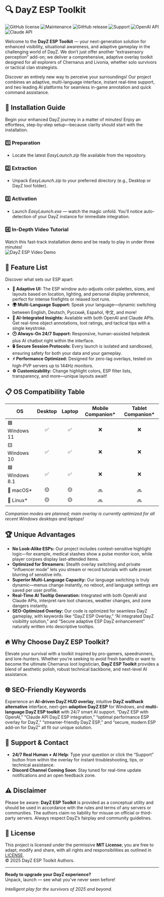 # 🔍 DayZ ESP Toolkit

![GitHub license](https://img.shields.io/github/license/DayZ-ESP/DayZ-ESP)
![Maintenance](https://img.shields.io/badge/maintained-yes-brightgreen)
![GitHub release](https://img.shields.io/github/v/release/DayZ-ESP/DayZ-ESP)
![Support](https://img.shields.io/badge/support-active-blue)
![OpenAI API](https://img.shields.io/badge/OpenAI%20API-integrated-lightgrey)
![Claude API](https://img.shields.io/badge/Claude%20API-integrated-yellow)

Welcome to the **DayZ ESP Toolkit** — your next-generation solution for enhanced visibility, situational awareness, and adaptive gameplay in the challenging world of DayZ. We don’t just offer another “extrasensory perception” add-on; we deliver a comprehensive, adaptive overlay toolkit designed for all explorers of Chernarus and Livonia, whether solo survivors or tactical clan strategists.

Discover an entirely new way to perceive your surroundings! Our project combines an adaptive, multi-language interface, instant real-time support, and two leading AI platforms for seamless in-game annotation and quick command assistance.

## 📸 Installation Guide

Begin your enhanced DayZ journey in a matter of minutes! Enjoy an effortless, step-by-step setup—because clarity should start with the installation.

### 1️⃣ Preparation
- Locate the latest *EasyLaunch.zip* file available from the repository.

### 2️⃣ Extraction
- Unpack *EasyLaunch.zip* to your preferred directory (e.g., Desktop or DayZ tool folder).

### 3️⃣ Activation
- Launch *EasyLaunch.exe* — watch the magic unfold. You'll notice auto-detection of your DayZ instance for immediate integration.

### 4️⃣ In-Depth Video Tutorial

Watch this fast-track installation demo and be ready to play in under three minutes!  
![DayZ ESP Video Demo](https://i.imgur.com/czbn975.gif)

## 🎯 Feature List

Discover what sets our ESP apart:

- **🧠 Adaptive UI:** The ESP window auto-adjusts color palettes, sizes, and layouts based on location, lighting, and personal display preference, perfect for intense firefights or relaxed loot runs.
- **🌍 Multi-Language Support:** Speak your language—dynamic switching between English, Deutsch, Русский, Español, 中文, and more!
- **🤖 AI-Integrated Insights:** Available with both OpenAI and Claude APIs. Get real-time object annotations, loot ratings, and tactical tips with a single keystroke.
- **🕑 Always-On 24/7 Support:** Responsive, human-assisted helpdesk plus AI chatbot right within the interface.
- **🔒 Secure Session Protocols:** Every launch is isolated and sandboxed, ensuring safety for both your data and your gameplay.
- **⚡ Performance Optimized:** Designed for zero-lag overlays, tested on high-PVP servers up to 144Hz monitors.
- **⚙️ Customizability:** Change highlight colors, ESP filter lists, transparency, and more—unique layouts await!

## 📋 OS Compatibility Table

| OS              | Desktop | Laptop | Mobile Companion* | Tablet Companion* |  
|-----------------|:-------:|:------:|:-----------------:|:-----------------:|
| 🟩 Windows 11    |   ✅    |   ✅   |        ❌         |        ❌         |
| 🟨 Windows 10    |   ✅    |   ✅   |        ❌         |        ❌         |
| 🟦 Windows 8.1   |   ✅    |   ✅   |        ❌         |        ❌         |
| 🍏 macOS*        |   🟡    |   🟡   |        🔜         |        🔜         |
| 🐧 Linux*        |   🟡    |   🟡   |        🔜         |        🔜         |

_Companion modes are planned; main overlay is currently optimized for all recent Windows desktops and laptops!_

## 🏆 Unique Advantages

- **No Look-Alike ESPs:** Our project includes context-sensitive highlight logic—for example, medical stashes show a pulse monitor icon, while player corpses display last-attended items.
- **Optimized for Streamers:** Stealth overlay switching and private “influencer mode” lets you stream or record tutorials with safe preset blurring of sensitive info.
- **Superior Multi-Language Capacity:** Our language switching is truly dynamic—menus change instantly, no reboot, and language settings are saved per user profile.
- **Real-Time AI Tooltip Generation:** Integrated with both OpenAI and Claude APIs, interpret rare loot chances, weather changes, and zone dangers instantly.
- **SEO-Optimized Overlay:** Our code is optimized for seamless DayZ gameplay, with keywords like “DayZ ESP Overlay,” “AI integrated DayZ visibility solution,” and “Secure adaptive ESP DayZ enhancement” naturally written into descriptive tooltips.

## 🔥 Why Choose DayZ ESP Toolkit? 

Elevate your survival with a toolkit inspired by pro-gamers, speedrunners, and lore-hunters. Whether you’re seeking to avoid fresh bandits or want to become the ultimate Chernarus loot logistician, **DayZ ESP Toolkit** provides a blend of aesthetic polish, robust technical backbone, and next-level AI assistance.

## 🌐 SEO-Friendly Keywords

Experience an **AI-driven DayZ HUD overlay**, intuitive **DayZ wallhack alternative** interface, next-gen **adaptive DayZ ESP** for Windows, and **multi-language DayZ ESP toolkit** with 24/7 smart AI support. “DayZ ESP with OpenAI,” “Claude API DayZ ESP integration,” “optimal performance ESP overlay for DayZ,” “streamer-friendly DayZ ESP,” and “secure, modern ESP add-on for DayZ” all fit our unique solution. 

## 🙋 Support & Contact

- **24/7 Real Human + AI Help**: Type your question or click the “Support” button from within the overlay for instant troubleshooting, tips, or technical assistance.
- **Discord Channel Coming Soon**: Stay tuned for real-time update notifications and an open feedback zone.

## ⚠️ Disclaimer  
Please be aware: **DayZ ESP Toolkit** is provided as a conceptual utility and should be used in accordance with the rules and terms of any servers or communities. The authors claim no liability for misuse on official or third-party servers. Always respect DayZ’s fairplay and community guidelines.

## 📄 License

This project is licensed under the permissive **MIT License**; you are free to adapt, modify and share, with all rights and responsibilities as outlined in [LICENSE](./LICENSE).  
© 2025 DayZ ESP Toolkit Authors.

---

**Ready to upgrade your DayZ experience?**  
Unpack, launch — see what you’ve never seen before!  

*Intelligent play for the survivors of 2025 and beyond.*